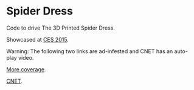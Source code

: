 # Spider Dress

Code to drive The 3D Printed Spider Dress.

Showcased at [CES 2015](https://www.youtube.com/watch?v=BHgHJqt4DuM).

Warning: The following two links are ad-infested and CNET has an auto-play video.

[More coverage](https://www.popsci.com/ces-2015-intels-spider-dress-keeps-people-out-your-personal-space-video).

[CNET](https://www.cnet.com/news/robotic-spider-dress-defends-your-personal-space/).
